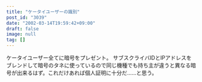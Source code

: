 ```yaml
---
title: "ケータイユーザーの識別"
post_id: "3039"
date: "2002-03-14T19:59:42+09:00"
draft: false
image: null
tag: []
---
```



ケータイユーザー全てに暗号をプレゼント。 サブスクライバIDとIPアドレスをブレンドして暗号のタネに使っているので同じ機種でも持ち主が違うと異なる暗号が出来るはず。これだけあれば個人証明に十分だ……と思う。
